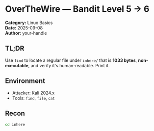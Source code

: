 # OverTheWire — Bandit Level 5 → 6

**Category:** Linux Basics  
**Date:** 2025-09-08  
**Author:** your-handle

## TL;DR
Use `find` to locate a regular file under `inhere/` that is **1033 bytes**, **non-executable**, and verify it's human-readable. Print it.

## Environment
- Attacker: Kali 2024.x
- Tools: `find`, `file`, `cat`

## Recon
```bash
cd inhere

